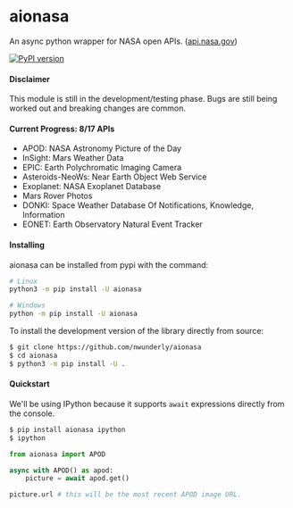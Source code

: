 # aionasa
An async python wrapper for NASA open APIs. ([api.nasa.gov](https://api.nasa.gov/))


[![PyPI version](https://badge.fury.io/py/aionasa.svg)](https://pypi.org/project/aionasa)


#### Disclaimer
This module is still in the development/testing phase.
Bugs are still being worked out and breaking changes are common.


#### Current Progress: 8/17 APIs
- APOD: NASA Astronomy Picture of the Day
- InSight: Mars Weather Data
- EPIC: Earth Polychromatic Imaging Camera
- Asteroids-NeoWs: Near Earth Object Web Service
- Exoplanet: NASA Exoplanet Database
- Mars Rover Photos
- DONKI: Space Weather Database Of Notifications, Knowledge, Information
- EONET: Earth Observatory Natural Event Tracker


#### Installing
aionasa can be installed from pypi with the command:
```sh
# Linux
python3 -m pip install -U aionasa

# Windows
python -m pip install -U aionasa
```

To install the development version of the library directly from source:
```sh
$ git clone https://github.com/nwunderly/aionasa
$ cd aionasa
$ python3 -m pip install -U .
```

#### Quickstart
We'll be using IPython because it supports `await` expressions directly from the console.
```sh
$ pip install aionasa ipython
$ ipython
```

```python
from aionasa import APOD

async with APOD() as apod:
    picture = await apod.get()

picture.url # this will be the most recent APOD image URL.
```
